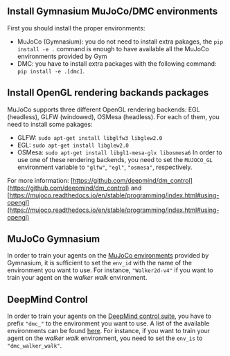 ## Install Gymnasium MuJoCo/DMC environments
First you should install the proper environments:

- MuJoCo (Gymnasium): you do not need to install extra pakages, the `pip install -e .` command is enough to have available all the MuJoCo environments provided by Gym 
- DMC: you have to install extra packages with the following command: `pip install -e .[dmc]`.

## Install OpenGL rendering backands packages

MuJoCo supports three different OpenGL rendering backends: EGL (headless), GLFW (windowed), OSMesa (headless).
For each of them, you need to install some pakages:
- GLFW: `sudo apt-get install libglfw3 libglew2.0`
- EGL: `sudo apt-get install libglew2.0`
- OSMesa: `sudo apt-get install libgl1-mesa-glx libosmesa6`
In order to use one of these rendering backends, you need to set the `MUJOCO_GL` environment variable to `"glfw"`, `"egl"`, `"osmesa"`, respectively.

For more information: [https://github.com/deepmind/dm_control](https://github.com/deepmind/dm_control) and [https://mujoco.readthedocs.io/en/stable/programming/index.html#using-opengl](https://mujoco.readthedocs.io/en/stable/programming/index.html#using-opengl)

## MuJoCo Gymnasium
In order to train your agents on the [MuJoCo environments](https://gymnasium.farama.org/environments/mujoco/) provided by Gymnasium, it is sufficient to set the `env_id` with the name of the environment you want to use. For instance, `"Walker2d-v4"` if you want to train your agent on the *walker walk* environment.

## DeepMind Control
In order to train your agents on the [DeepMind control suite](https://github.com/deepmind/dm_control/blob/main/dm_control/suite/README.md), you have to prefix `"dmc_"` to the environment you want to use. A list of the available environments can be found [here](https://arxiv.org/abs/1801.00690). For instance, if you want to train your agent on the *walker walk* environment, you need to set the `env_is` to `"dmc_walker_walk"`.